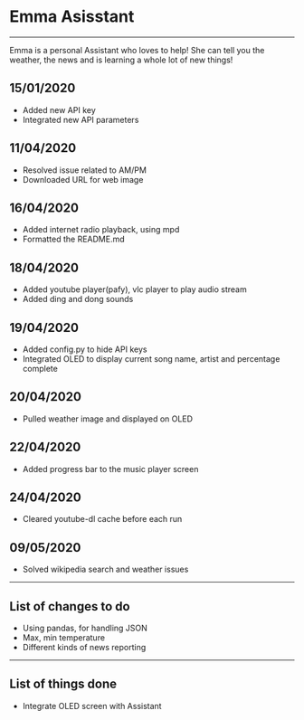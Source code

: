 # Emma Asisstant
---
Emma is a personal Assistant who loves to help! She can tell you the weather, the news and is learning a whole lot of new things!


## 15/01/2020  
* Added new API key  
* Integrated new API parameters  

## 11/04/2020  
* Resolved issue related to AM/PM  
* Downloaded URL for web image  

## 16/04/2020  
* Added internet radio playback, using mpd  
* Formatted the README.md

## 18/04/2020  
* Added youtube player(pafy), vlc player to play audio stream  
* Added ding and dong sounds

## 19/04/2020  
* Added config.py to hide API keys  
* Integrated OLED to display current song name, artist and percentage complete  

## 20/04/2020  
* Pulled weather image and displayed on OLED  

## 22/04/2020  
* Added progress bar to the music player screen  

## 24/04/2020  
* Cleared youtube-dl cache before each run  

## 09/05/2020
* Solved wikipedia search and weather issues  

---

## List of changes to do  
* Using pandas, for handling JSON  
* Max, min temperature  
* Different kinds of news reporting  

---

## List of things done  
* Integrate OLED screen with Assistant
